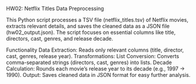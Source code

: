 HW02: Netflix Titles Data Preprocessing

This Python script processes a TSV file (netflix_titles.tsv) of Netflix movies, extracts relevant details, and saves the cleaned data as a JSON file (hw02_output.json). The script focuses on essential columns like title, directors, cast, genres, and release decade.

Functionality
Data Extraction: Reads only relevant columns (title, director, cast, genres, release year).
Transformations:
List Conversion: Converts comma-separated strings (directors, cast, genres) into lists.
Decade Calculation: Rounds each movie’s release year to its decade (e.g., 1997 → 1990).
Output: Saves cleaned data in JSON format for easy further analysis.
